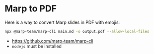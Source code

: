 # Marp to PDF


Here is a way to convert Marp slides in PDF with emojis:
```bash
npx @marp-team/marp-cli main.md -o output.pdf --allow-local-files
```
- https://github.com/marp-team/marp-cli
- `nodejs` must be installed

